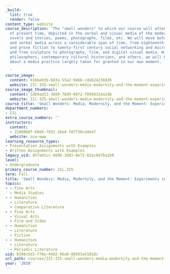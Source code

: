 ```yaml
---
_build:
  list: true
  render: false
content_type: website
course_description: 'The "small wonders" to which our course will attend are moments
  of present time, depicted in the verbal and visual media of the modern age: newspapers,
  novels and stories, poems, photographs, films, etc. We will move between visual
  and verbal media across a considerable span of time, from eighteenth-century poetry
  and prose fiction to twenty-first century social networking and microblogging sites,
  and from sculpture to photography, film, and digital visual media. With help from
  philosophers, contemporary cultural historians, and others, we will begin to think
  about a media practice largely taken for granted in our own moment.

  '
course_image:
  content: 0166e03b-b83a-55a2-9468-cde624230d26
  website: 21l-325-small-wonders-media-modernity-and-the-moment-experiments-in-time-fall-2010
course_image_thumbnail:
  content: 5d69ad13-3689-78d9-0872-f0958314a2d6
  website: 21l-325-small-wonders-media-modernity-and-the-moment-experiments-in-time-fall-2010
course_title: 'Small Wonders: Media, Modernity, and the Moment: Experiments in Time'
department_numbers:
- 21L
extra_course_numbers: ''
instructors:
  content:
  - 2286868f-6668-7932-16e4-f8ff30cdde47
  website: ocw-www
learning_resource_types:
- Presentation Assignments with Examples
- Written Assignments with Examples
legacy_uid: d57ed1cc-4896-3d03-0e72-82ac607ba2b8
level:
- Undergraduate
primary_course_number: 21L.325
term: Fall
title: 'Small Wonders: Media, Modernity, and the Moment: Experiments in Time'
topics:
- - Fine Arts
  - Media Studies
- - Humanities
  - Literature
  - Comparative Literature
- - Fine Arts
  - Visual Arts
  - Film and Video
- - Humanities
  - Literature
  - Fiction
- - Humanities
  - Literature
  - Periodic Literature
uid: b309c5d1-f70e-44d2-96a0-88503a51818c
url_path: courses/21l-325-small-wonders-media-modernity-and-the-moment-experiments-in-time-fall-2010
year: '2010'
---
```

